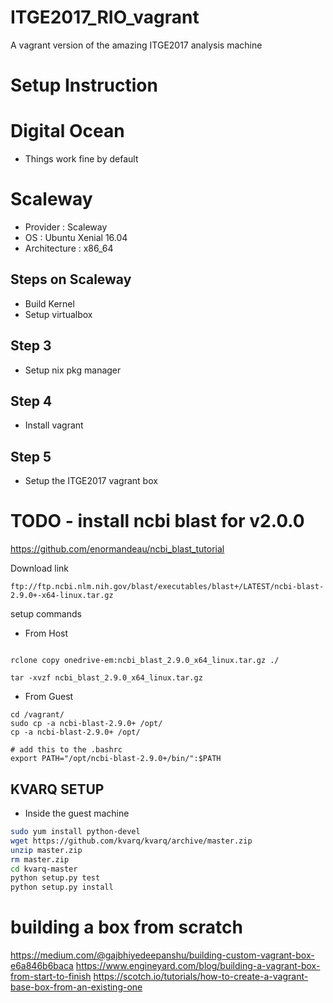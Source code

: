 # ITGE2017_RIO_vagrant
A vagrant version of the amazing ITGE2017 analysis machine




# Setup Instruction

# Digital Ocean
- Things work fine by default

# Scaleway
- Provider : Scaleway
- OS : Ubuntu Xenial 16.04 
- Architecture : x86_64

## Steps on Scaleway
- Build Kernel
- Setup virtualbox

## Step 3
- Setup nix pkg manager

## Step 4
- Install vagrant 

## Step 5
- Setup the ITGE2017 vagrant box



# TODO  - install ncbi blast for v2.0.0

https://github.com/enormandeau/ncbi_blast_tutorial

Download link
```
ftp://ftp.ncbi.nlm.nih.gov/blast/executables/blast+/LATEST/ncbi-blast-2.9.0+-x64-linux.tar.gz
```

setup commands

- From Host
```

rclone copy onedrive-em:ncbi_blast_2.9.0_x64_linux.tar.gz ./

tar -xvzf ncbi_blast_2.9.0_x64_linux.tar.gz 

```
- From Guest

```
cd /vagrant/
sudo cp -a ncbi-blast-2.9.0+ /opt/
cp -a ncbi-blast-2.9.0+ /opt/

# add this to the .bashrc
export PATH="/opt/ncbi-blast-2.9.0+/bin/":$PATH

```


## KVARQ SETUP

- Inside the guest machine 

```sh
sudo yum install python-devel 
wget https://github.com/kvarq/kvarq/archive/master.zip
unzip master.zip
rm master.zip
cd kvarq-master
python setup.py test
python setup.py install

```




# building a box from scratch
https://medium.com/@gajbhiyedeepanshu/building-custom-vagrant-box-e6a846b6baca
https://www.engineyard.com/blog/building-a-vagrant-box-from-start-to-finish
https://scotch.io/tutorials/how-to-create-a-vagrant-base-box-from-an-existing-one


